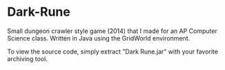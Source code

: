 # Dark-Rune
Small dungeon crawler style game (2014) that I made for an AP Computer Science class. Written in Java using the GridWorld environment.

To view the source code, simply extract "Dark Rune.jar" with your favorite archiving tool.
